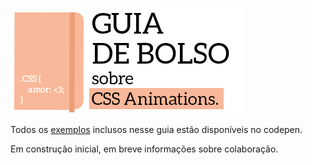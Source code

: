 ![cover](imgs/cover01.png)

Todos os [exemplos](http://codepen.io/collection/XmZvqo/) inclusos nesse guia estão disponíveis no codepen.

Em construção inicial, em breve informações sobre colaboração.
